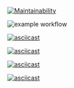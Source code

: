 [![Maintainability](https://api.codeclimate.com/v1/badges/a99a88d28ad37a79dbf6/maintainability)](https://codeclimate.com/github/codeclimate/codeclimate/maintainability)

![example workflow](https://github.com/gammbol/hexlet-lvl1/actions/workflows/linting.yaml/badge.svg)

[![asciicast](https://asciinema.org/a/QDWDimSYkjEJxHnM6b0NJ6gHv.svg)](https://asciinema.org/a/QDWDimSYkjEJxHnM6b0NJ6gHv)

[![asciicast](https://asciinema.org/a/mGjt3nyXvkNbqU87OhefIESWJ.svg)](https://asciinema.org/a/mGjt3nyXvkNbqU87OhefIESWJ)

[![asciicast](https://asciinema.org/a/478645.svg)](https://asciinema.org/a/478645)

[![asciicast](https://asciinema.org/a/478816.svg)](https://asciinema.org/a/478816)
